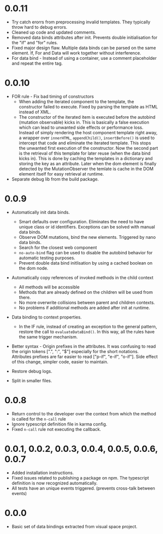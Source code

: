 # 0.0.11
* Try catch erorrs from preprocessing invalid templates. They typically throw hard to debug errors.
* Cleaned up code and updated comments.
* Removed data binds attributes after init. Prevents double initialisation for the "if" and "for" rules.
* Fixed major design flaw. Multiple data binds can be parsed on the same element. If, For and Data will work together without interference.
* For data bind - Instead of using a container, use a comment placeholder and repeat the entire tag.

# 0.0.10
* FOR rule - Fix bad timing of constructors
    * When adding the iterated component to the template, the constructor failed to execute. Fixed by parsing the template as HTML instead of XML.
    * The constructor of the iterated item is executed before the autobind (mutation observable) kicks in. This is basically a false execution which can lead to unwanted side effects or performance loss. Instead of simply rendering the host component template right away, a wrapper over `innerHTML`, `appendChild()`, `insertBefore()` is used to intercept that code and eliminate the iterated template. This stops the unwanted first execution of the constructor. Now the second part is the retrieval of this template for later reuse (when the data bind kicks in). This is done by caching the templates in a dictionary and storing the key as an attribute. Later when the dom element is finally detected by the MutationObserver the temlate is cache in the DOM element itself for easy retrieval at runtime.
* Separate debug lib from the build package.

# 0.0.9
* Automatically init data binds. 
    * Smart defaults over configuration. Eliminates the need to have unique class or id identifiers. Exceptions can be solved with manual data binds.
    * Observe DOM mutations, bind the new elements. Triggered by nano data binds.
    * Search for the closest web component
    * `no-auto-bind` flag can be used to disable the autobind behavior for automatic testing purposes.
    * Prevent double data bind initlisation by using a cached boolean on the dom node.
    
* Automatically copy references of invoked methods in the child context
    * All methods will be accessible
    * Methods that are already defined on the children will be used from there. 
    * No more overwrite collisions between parent and children contexts. 
    * No problems if additional methods are added after init at runtime.

* Data binding to context properties.
    * In the IF rule, instead of creating an exception to the general pattern, restore the call to `evaluateDataBind()`. In this way, all the rules have the same trigger mechanism.

* Better syntax - Origin prefixes in the attributes. It was confusing to read the origin tokens [".", ":", "$"] especially for the short notations. Attributes prefixes are far easier to read ["p-if", "e-if", "o-if"]. Side effect of this change, simpler code, easier to maintain.
* Restore debug logs.
* Split in smaller files.

# 0.0.8
* Return control to the developer over the context from which the method is called for the `n-call` rule 
* Ignore typescript definition file in karma config.
* Fixed `n-call` rule not executing the callback.

# 0.0.1, 0.0.2, 0.0.3, 0.0.4, 0.0.5, 0.0.6, 0.0.7
* Added installation instructions.
* Fixed issues related to publishing a package on npm. The typescript definition is now recognized automatically.
* All tests have an unique events triggered. (prevents cross-talk between events)

# 0.0.0
* Basic set of data bindings extracted from visual space project.
